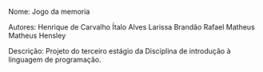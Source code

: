Nome: Jogo da memoria

Autores: Henrique de Carvalho
		  Ítalo Alves
		  Larissa Brandão
		  Rafael Matheus
		  Matheus Hensley

Descrição: Projeto do terceiro estágio da
		    Disciplina de introdução à
		    linguagem de programação.
